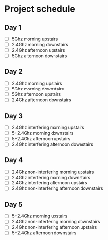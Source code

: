 # Project schedule

## Day 1

 - [ ] 5Ghz morning upstairs
 - [ ] 2.4Ghz morning downstairs
 - [ ] 2.4Ghz afternoon upstairs
 - [ ] 5Ghz afternoon downstairs

## Day 2
 - [ ] 2.4Ghz morning upstairs
 - [ ] 5Ghz morning downstairs
 - [ ] 5Ghz afternoon upstairs
 - [ ] 2.4Ghz afternoon downstairs

## Day 3

 - [ ] 2.4Ghz interfering morning upstairs
 - [ ] 5+2.4Ghz morning downstairs
 - [ ] 5+2.4Ghz afternoon upstairs
 - [ ] 2.4Ghz interfering afternoon downstairs

## Day 4

 - [ ] 2.4Ghz non-interfering morning upstairs
 - [ ] 2.4Ghz interfering morning downstairs
 - [ ] 2.4Ghz interfering afternoon upstairs
 - [ ] 2.4Ghz non-interfering afternoon downstairs

## Day 5

 - [ ] 5+2.4Ghz morning upstairs
 - [ ] 2.4Ghz non-interfering morning downstairs
 - [ ] 2.4Ghz non-interfering afternoon upstairs
 - [ ] 5+2.4Ghz afternoon downstairs

